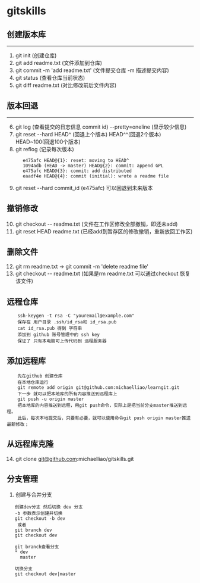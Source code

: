 # gitskills

## 创建版本库
--------------------------------------------------

1. git init (创建仓库)
2. git add readme.txt (文件添加到仓库)
3. git commit -m 'add readme.txt' (文件提交仓库 -m 描述提交内容)
4. git status (查看仓库当前状态)
5. git diff readme.txt (对比修改前后文件内容)

## 版本回退
--------------------------------------------------
6. git log (查看提交的日志信息 commit id) --pretty=oneline (显示较少信息) 
7. git reset --hard HEAD^ (回退上个版本)  HEAD^^(回退2个版本) HEAD~100(回退100个版本) 
8. git reflog (记录每次版本)
``` $ git reflog
      e475afc HEAD@{1}: reset: moving to HEAD^
      1094adb (HEAD -> master) HEAD@{2}: commit: append GPL
      e475afc HEAD@{3}: commit: add distributed
      eaadf4e HEAD@{4}: commit (initial): wrote a readme file
```
9. git reset --hard commit_id (e475afc) 可以回退到未来版本

## 撤销修改

10. git checkout -- readme.txt (文件在工作区修改全部撤销，即还未add)
11. git reset HEAD readme.txt (已经add到暂存区的修改撤销，重新放回工作区)


## 删除文件
12. git rm readme.txt -> git commit -m 'delete readme file'
13. git checkout -- readme.txt (如果是rm readme.txt 可以通过checkout 恢复该文件)

## 远程仓库
``` 创建ssh key 
    ssh-keygen -t rsa -C "youremail@example.com"
	保存在 用户目录 .ssh/id_rsa和 id_rsa.pub
	cat id_rsa.pub 得到 字符串
	添加到 github 账号管理中的 ssh key
	保证了 只有本电脑可上传代码到 远程服务器
```

## 添加远程库
```
    先在github 创建仓库
    在本地仓库运行
	git remote add origin git@github.com:michaelliao/learngit.git
	下一步 就可以把本地库的所有内容推送到远程库上
	git push -u origin master
	把本地库的内容推送到远程，用git push命令，实际上是把当前分支master推送到远程。
    此后，每次本地提交后，只要有必要，就可以使用命令git push origin master推送最新修改；
```
## 从远程库克隆
14. git clone git@github.com:michaelliao/gitskills.git


## 分支管理
1. 创建与合并分支

```  
   创建dev分支 然后切换 dev 分支
   -b 参数表示创建并切换
   git checkout -b dev
	或者
   git branch dev
   git checkout dev
   
   git branch查看分支   
   * dev
     master
   
   切换分支 
   git checkout dev|master
```